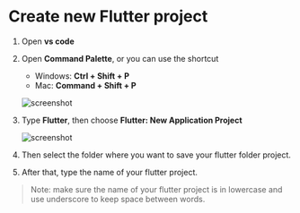 # Create new Flutter project



1. Open **vs code** 

2. Open **Command Palette**, or you can use the shortcut

   - Windows: **Ctrl + Shift + P**       
   - Mac: **Command + Shift + P**   
    

   
   ![screenshot](https://lh5.googleusercontent.com/VwZI0144QyrgOwuK49U4x39gfwJOiq3baOIk6YYc_HdRbw188vSBxFZSB0bgYUp5NjxMEXxJ3MiyuQAEln_gphbDJ6TptwB7dDvNzCzp0gxVwBL4P3QQntgDbzm3p2x6m04siP-T)



3. Type **Flutter**, then choose **Flutter: New Application Project**   

   ![screenshot](https://lh4.googleusercontent.com/jyV_1g-v9FEkbgImN3qZ11ReOGcwAy_BgTcJM6ZW4oRKtfekQGEmAZGcYvSdRDrkixT4va1r6BWZFq5tTfne5YyC-CXaTsZLQwL9xqtqJ9evnspiPC2bIXbaJpXhD_dTHYPvor_Y)




4. Then select the folder where you want to save your flutter folder project.



5. After that, type the name of your flutter project.

> Note: make sure the name of your flutter project is in lowercase and use underscore to keep space between words.



